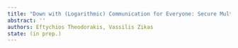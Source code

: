 ```yaml
---
title: "Down with (Logarithmic) Communication for Everyone: Secure Multi-Party Computation with almost everywhere sublogarithmic communication locality"
abstract: ''
authors: Eftychios Theodorakis, Vassilis Zikas
state: (in prep.)
---
```

